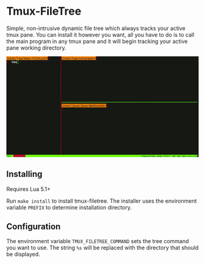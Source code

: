 # Tmux-FileTree

Simple, non-intrusive dynamic file tree which always tracks
your active tmux pane. You can install it however you want,
all you have to do is to call the main program in any tmux pane
and it will begin tracking your active pane working directory.

![File tree demo animation](demonstration.gif)

## Installing

Requires Lua 5.1+

Run `make install` to install tmux-filetree. The installer
uses the environment variable `PREFIX` to determine installation
directory.

## Configuration

The environment variable `TMUX_FILETREE_COMMAND` sets the tree
command you want to use. The string `%s` will be replaced with
the directory that should be displayed.
